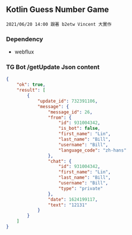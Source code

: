 ## Kotlin Guess Number Game

``2021/06/20 14:00 跟著 b2etw Vincent 大實作``

### Dependency 

- webflux

### TG Bot /getUpdate Json content

```JSON
{
    "ok": true,
    "result": [
        {
            "update_id": 732391106,
            "message": {
                "message_id": 26,
                "from": {
                    "id": 931004342,
                    "is_bot": false,
                    "first_name": "Lin",
                    "last_name": "Bill",
                    "username": "Bill",
                    "language_code": "zh-hans"
                },
                "chat": {
                    "id": 931004342,
                    "first_name": "Lin",
                    "last_name": "Bill",
                    "username": "Bill",
                    "type": "private"
                },
                "date": 1624199117,
                "text": "12131"
            }
        }
    ]
}
```



